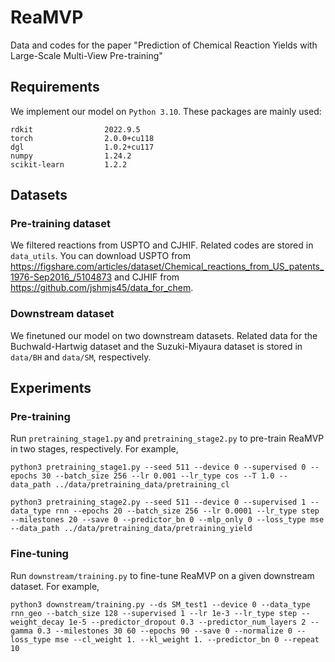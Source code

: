 # ReaMVP

Data and codes for the paper "Prediction of Chemical Reaction Yields with Large-Scale Multi-View Pre-training"

## Requirements

We implement our model on `Python 3.10`. These packages are mainly used:

```
rdkit                2022.9.5
torch                2.0.0+cu118
dgl                  1.0.2+cu117
numpy                1.24.2
scikit-learn         1.2.2
```

## Datasets

### Pre-training dataset

We filtered reactions from USPTO and CJHIF. Related codes are stored in `data_utils`. You can download USPTO from https://figshare.com/articles/dataset/Chemical_reactions_from_US_patents_1976-Sep2016_/5104873 and CJHIF from https://github.com/jshmjs45/data_for_chem.

### Downstream dataset

We finetuned our model on two downstream datasets. Related data for the Buchwald-Hartwig dataset and the Suzuki-Miyaura dataset is stored in `data/BH` and `data/SM`, respectively.

## Experiments

### Pre-training

Run `pretraining_stage1.py` and `pretraining_stage2.py` to pre-train ReaMVP in two stages, respectively. For example,

```
python3 pretraining_stage1.py --seed 511 --device 0 --supervised 0 --epochs 30 --batch_size 256 --lr 0.001 --lr_type cos --T 1.0 --data_path ../data/pretraining_data/pretraining_cl

python3 pretraining_stage2.py --seed 511 --device 0 --supervised 1 --data_type rnn --epochs 20 --batch_size 256 --lr 0.0001 --lr_type step --milestones 20 --save 0 --predictor_bn 0 --mlp_only 0 --loss_type mse --data_path ../data/pretraining_data/pretraining_yield
```

### Fine-tuning

Run `downstream/training.py` to fine-tune ReaMVP on a given downstream dataset. For example,

```
python3 downstream/training.py --ds SM_test1 --device 0 --data_type rnn_geo --batch_size 128 --supervised 1 --lr 1e-3 --lr_type step --weight_decay 1e-5 --predictor_dropout 0.3 --predictor_num_layers 2 --gamma 0.3 --milestones 30 60 --epochs 90 --save 0 --normalize 0 --loss_type mse --cl_weight 1. --kl_weight 1. --predictor_bn 0 --repeat 10
```



